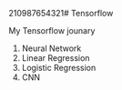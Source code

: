210987654321# Tensorflow

My Tensorflow jounary
  1. Neural Network
  2. Linear Regression
  3. Logistic Regression
  4. CNN
